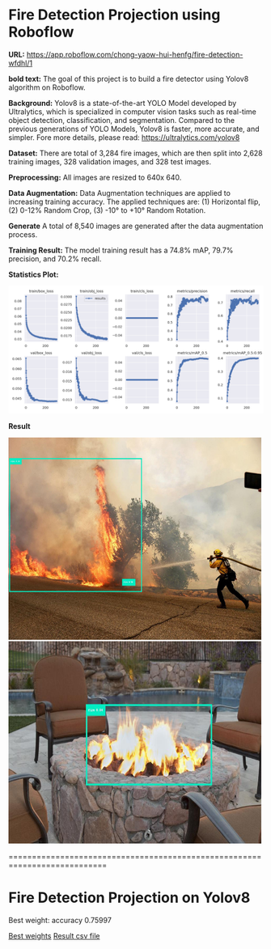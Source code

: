 
<h1>Fire Detection Projection using Roboflow</h1>

**URL:** https://app.roboflow.com/chong-yaow-hui-henfg/fire-detection-wfdhl/1

**bold text:** The goal of this project is to build a fire detector using Yolov8 algorithm on Roboflow. </p>
**Background:** Yolov8 is a state-of-the-art YOLO Model developed by Ultralytics, which is specialized in computer vision tasks such as real-time object detection, classification, and segmentation. Compared to the previous generations of YOLO Models, Yolov8 is faster, more accurate, and simpler. Fore more details, please read: https://ultralytics.com/yolov8

**Dataset:** There are total of 3,284 fire images, which are then split into 2,628 training images, 328 validation images, and 328 test images.

**Preprocessing:** All images are resized to 640x 640.

**Data Augmentation:** Data Augmentation techniques are applied to increasing training accuracy. The applied techniques are:
  (1) Horizontal flip, 
  (2) 0-12% Random Crop, 
  (3) -10° to +10° Random Rotation.

**Generate** A total of 8,540 images are generated after the data augmentation process.

**Training Result:** The model training result has a 74.8% mAP, 79.7% precision, and 70.2% recall.

**Statistics Plot:**

![](results.png)

**Result**

<img src="fire_image1_labeled.jfif" alt= “” width="500" height="400">

<img src="fire_image2_labeled.jfif" alt= “” width="500" height="400">

===========================================================================
<h1>Fire Detection Projection on Yolov8</h1>
Best weight: accuracy 0.75997

[Best weights](https://github.com/ychong4/ychong4.github.io/blob/master/Activity%202/FireDetectionRobflow/best.pt)
[Result csv file](/results.csv)
